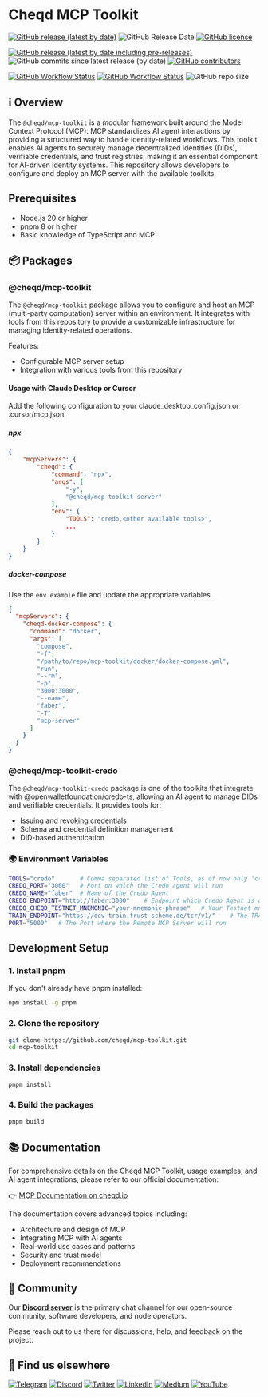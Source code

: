 # Cheqd MCP Toolkit

[![GitHub release (latest by date)](https://img.shields.io/github/v/release/cheqd/mcp-toolkit?color=green&label=stable%20release&style=flat-square)](https://github.com/cheqd/mcp-toolkit/releases/latest) ![GitHub Release Date](https://img.shields.io/github/release-date/cheqd/mcp-toolkit?color=green&style=flat-square) [![GitHub license](https://img.shields.io/github/license/cheqd/mcp-toolkit?color=blue&style=flat-square)](https://github.com/cheqd/mcp-toolkit/blob/main/LICENSE)

[![GitHub release (latest by date including pre-releases)](https://img.shields.io/github/v/release/cheqd/mcp-toolkit?include_prereleases&label=dev%20release&style=flat-square)](https://github.com/cheqd/mcp-toolkit/releases/) ![GitHub commits since latest release (by date)](https://img.shields.io/github/commits-since/cheqd/mcp-toolkit/latest?style=flat-square) [![GitHub contributors](https://img.shields.io/github/contributors/cheqd/mcp-toolkit?label=contributors%20%E2%9D%A4%EF%B8%8F&style=flat-square)](https://github.com/cheqd/mcp-toolkit/graphs/contributors)

[![GitHub Workflow Status](https://img.shields.io/github/actions/workflow/status/cheqd/mcp-toolkit/dispatch.yml?label=workflows&style=flat-square)](https://github.com/cheqd/mcp-toolkit/actions/workflows/dispatch.yml) [![GitHub Workflow Status](https://img.shields.io/github/actions/workflow/status/cheqd/mcp-toolkit/codeql.yml?label=CodeQL&style=flat-square)](https://github.com/cheqd/mcp-toolkit/actions/workflows/codeql.yml) ![GitHub repo size](https://img.shields.io/github/repo-size/cheqd/mcp-toolkit?style=flat-square)

## ℹ️ Overview

The `@cheqd/mcp-toolkit` is a modular framework built around the Model Context Protocol (MCP). MCP standardizes AI agent interactions by providing a structured way to handle identity-related workflows. This toolkit enables AI agents to securely manage decentralized identities (DIDs), verifiable credentials, and trust registries, making it an essential component for AI-driven identity systems. This repository allows developers to configure and deploy an MCP server with the available toolkits.

## Prerequisites

- Node.js 20 or higher
- pnpm 8 or higher
- Basic knowledge of TypeScript and MCP

## 📦 Packages

### @cheqd/mcp-toolkit

The `@cheqd/mcp-toolkit` package allows you to configure and host an MCP (multi-party computation) server within an environment. It integrates with tools from this repository to provide a customizable infrastructure for managing identity-related operations.

Features:

- Configurable MCP server setup
- Integration with various tools from this repository

#### Usage with Claude Desktop or Cursor

Add the following configuration to your claude_desktop_config.json or .cursor/mcp.json:

##### npx

```json
{
    "mcpServers": {
        "cheqd": {
            "command": "npx",
            "args": [
                "-y",
                "@cheqd/mcp-toolkit-server"
            ],
            "env": {
                "TOOLS": "credo,<other available tools>",
                ...
            }
        }
    }
}
```

##### docker-compose

Use the `env.example` file and update the appropriate variables.

```json
{
  "mcpServers": {
    "cheqd-docker-compose": {
      "command": "docker",
      "args": [
        "compose",
        "-f",
        "/path/to/repo/mcp-toolkit/docker/docker-compose.yml",
        "run",
        "--rm",
        "-p", 
        "3000:3000",
        "--name",
        "faber",
        "-T",
        "mcp-server"
      ]
    }
  }
}
```

### @cheqd/mcp-toolkit-credo

The `@cheqd/mcp-toolkit-credo` package is one of the toolkits that integrate with @openwalletfoundation/credo-ts, allowing an AI agent to manage DIDs and verifiable credentials. It provides tools for:

- Issuing and revoking credentials
- Schema and credential definition management
- DID-based authentication

### 🌍 Environment Variables

```bash
TOOLS="credo"       # Comma separated list of Tools, as of now only 'credo'
CREDO_PORT="3000"   # Port on which the Credo agent will run
CREDO_NAME="faber"  # Name of the Credo Agent
CREDO_ENDPOINT="http://faber:3000"    # Endpoint which Credo Agent is accessible externally
CREDO_CHEQD_TESTNET_MNEMONIC="your-mnemonic-phrase"   # Your Testnet mnemonic phrase
TRAIN_ENDPOINT="https://dev-train.trust-scheme.de/tcr/v1/"    # The TRAIN endpoint for verification of trust registry 
PORT="5000"   # The Port where the Remote MCP Server will run
```

## Development Setup

### 1. Install pnpm

If you don't already have pnpm installed:

```bash
npm install -g pnpm
```

### 2. Clone the repository

```bash
git clone https://github.com/cheqd/mcp-toolkit.git
cd mcp-toolkit
```

### 3. Install dependencies

```bash
pnpm install
```

### 4. Build the packages

```bash
pnpm build
```

## 📚 Documentation

For comprehensive details on the Cheqd MCP Toolkit, usage examples, and AI agent integrations, please refer to our official documentation:

👉 [MCP Documentation on cheqd.io](https://docs.cheqd.io/product/advanced/ai-agents/mcp)


The documentation covers advanced topics including:

- Architecture and design of MCP
- Integrating MCP with AI agents
- Real-world use cases and patterns
- Security and trust model
- Deployment recommendations

## 💬 Community

Our [**Discord server**](http://cheqd.link/discord-github) is the primary chat channel for our open-source community, software developers, and node operators.

Please reach out to us there for discussions, help, and feedback on the project.

## 🙋 Find us elsewhere

[![Telegram](https://img.shields.io/badge/Telegram-2CA5E0?style=for-the-badge\&logo=telegram\&logoColor=white)](https://t.me/cheqd) [![Discord](https://img.shields.io/badge/Discord-7289DA?style=for-the-badge\&logo=discord\&logoColor=white)](http://cheqd.link/discord-github) [![Twitter](https://img.shields.io/badge/Twitter-1DA1F2?style=for-the-badge\&logo=twitter\&logoColor=white)](https://twitter.com/intent/follow?screen\_name=cheqd\_io) [![LinkedIn](https://img.shields.io/badge/LinkedIn-0077B5?style=for-the-badge\&logo=linkedin\&logoColor=white)](http://cheqd.link/linkedin) [![Medium](https://img.shields.io/badge/Medium-12100E?style=for-the-badge\&logo=medium\&logoColor=white)](https://blog.cheqd.io) [![YouTube](https://img.shields.io/badge/YouTube-FF0000?style=for-the-badge\&logo=youtube\&logoColor=white)](https://www.youtube.com/channel/UCBUGvvH6t3BAYo5u41hJPzw/)
